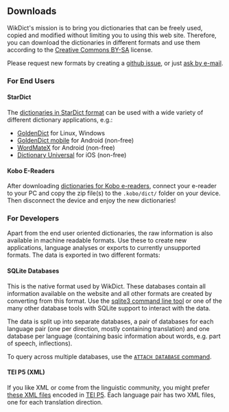 ## Downloads

WikDict's mission is to bring you dictionaries that can be freely used, copied and modified without limiting you to using this web site. Therefore, you can download the dictionaries in different formats and use them according to the [Creative Commons BY-SA](https://creativecommons.org/licenses/by-sa/3.0/) license.

Please request new formats by creating a [github issue](https://github.com/karlb/wikdict-gen/issues), or just [ask by e-mail](mailto:karl@karl.berlin).

### For End Users

#### StarDict

The [dictionaries in StarDict format](http://download.wikdict.com/dictionaries/stardict/) can be used with a wide variety of different dictionary applications, e.g.:

* [GoldenDict](http://goldendict.org/) for Linux, Windows
* [GoldenDict mobile](http://goldendict.mobi/) for Android (non-free)
* [WordMateX](https://play.google.com/store/apps/details?id=org.d1scw0rld.wordmatex&hl=en) for Android (non-free)
* [Dictionary Universal](https://apps.apple.com/us/app/dictionary-universal/id312088272) for iOS (non-free)

#### Kobo E-Readers

After downloading [dictionaries for Kobo e-readers](http://download.wikdict.com/dictionaries/kobo/), connect your e-reader to your PC and copy the zip file(s) to the `.kobo/dict/` folder on your device. Then disconnect the device and enjoy the new dictionaries!

### For Developers

Apart from the end user oriented dictionaries, the raw information is also available in machine readable formats. Use these to create new applications, language analyses or exports to currently unsupported formats. The data is exported in two different formats:

#### SQLite Databases

This is the native format used by WikDict. These databases contain all information available on the website and all other formats are created by converting from this format. Use the [sqlite3 command line tool](https://sqlite.org/cli.html) or one of the many other database tools with SQLite support to interact with the data.

The data is split up into separate databases, a pair of databases for each language pair (one per direction, mostly containing translation) and one database per language (containing basic information about words, e.g. part of speech, inflections).

To query across multiple databases, use the [`ATTACH DATABASE` command](https://www.sqlite.org/lang_attach.html).

#### TEI P5 (XML)

If you like XML or come from the linguistic community, you might prefer [these XML files](http://download.wikdict.com/dictionaries/tei/recommended/) encoded in [TEI P5](http://www.tei-c.org/Guidelines/P5/). Each language pair has two XML files, one for each translation direction.
